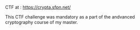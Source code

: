 CTF at : https://crypta.sfpn.net/

This CTF challenge was mandatory as a part of the andvanced cryptography course of my master.

